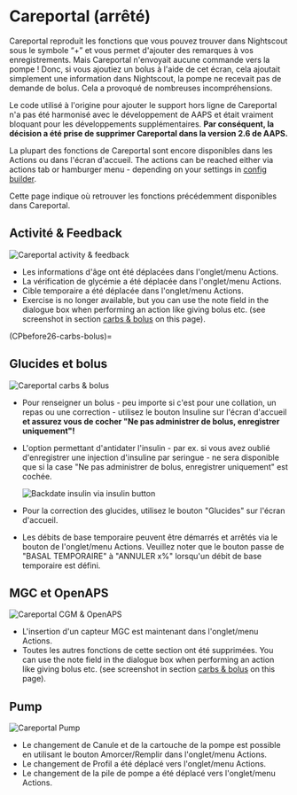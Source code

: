# Careportal (arrêté)

Careportal reproduit les fonctions que vous pouvez trouver dans Nightscout sous le symbole “+” et vous permet d'ajouter des remarques à vos enregistrements. Mais Careportal n'envoyait aucune commande vers la pompe ! Donc, si vous ajoutiez un bolus à l'aide de cet écran, cela ajoutait simplement une information dans Nightscout, la pompe ne recevait pas de demande de bolus. Cela a provoqué de nombreuses incompréhensions.

Le code utilisé à l'origine pour ajouter le support hors ligne de Careportal n'a pas été harmonisé avec le développement de AAPS et était vraiment bloquant pour les développements supplémentaires. **Par conséquent, la décision a été prise de supprimer Careportal dans la version 2.6 de AAPS.**

La plupart des fonctions de Careportal sont encore disponibles dans les Actions ou dans l'écran d'accueil. The actions can be reached either via actions tab or hamburger menu - depending on your settings in [config builder](../SettingUpAaps/ConfigBuilder.md).

Cette page indique où retrouver les fonctions précédemment disponibles dans Careportal.

## Activité & Feedback

![Careportal activity & feedback](../images/Careportal_25_26_1_IIb.png)

- Les informations d'âge ont été déplacées dans l'onglet/menu Actions.
- La vérification de glycémie a été déplacée dans l'onglet/menu Actions.
- Cible temporaire a été déplacée dans l'onglet/menu Actions.
- Exercise is no longer available, but you can use the note field in the dialogue box when performing an action like giving bolus etc. (see screenshot in section [carbs & bolus](#carbs--bolus) on this page).

(CPbefore26-carbs-bolus)=

## Glucides et bolus

![Careportal carbs & bolus](../images/Careportal_25_26_2_IIa.png)

- Pour renseigner un bolus - peu importe si c'est pour une collation, un repas ou une correction - utilisez le bouton Insuline sur l'écran d'accueil **et assurez vous de cocher "Ne pas administrer de bolus, enregistrer uniquement"!**

- L'option permettant d'antidater l'insulin - par ex. si vous avez oublié d'enregistrer une injection d'insuline par seringue - ne sera disponible que si la case "Ne pas administrer de bolus, enregistrer uniquement" est cochée.

  ![Backdate insulin via insulin button](../images/Careportal_25_26_5.png)

- Pour la correction des glucides, utilisez le bouton "Glucides" sur l'écran d'accueil.

- Les débits de base temporaire peuvent être démarrés et arrêtés via le bouton de l'onglet/menu Actions. Veuillez noter que le bouton passe de "BASAL TEMPORAIRE" à "ANNULER x%" lorsqu'un débit de base temporaire est défini.

## MGC et OpenAPS

![Careportal CGM & OpenAPS](../images/Careportal_25_26_3_IIa.png)

- L'insertion d'un capteur MGC est maintenant dans l'onglet/menu Actions.
- Toutes les autres fonctions de cette section ont été supprimées. You can use the note field in the dialogue box when performing an action like giving bolus etc. (see screenshot in section [carbs & bolus](#carbs--bolus) on this page).

## Pump

![Careportal Pump](../images/Careportal_25_26_4_IIb.png)

- Le changement de Canule et de la cartouche de la pompe est possible en utilisant le bouton Amorcer/Remplir dans l'onglet/menu Actions.
- Le changement de Profil a été déplacé vers l'onglet/menu Actions.
- Le changement de la pile de pompe a été déplacé vers l'onglet/menu Actions.
